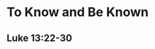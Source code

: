 <!-- .slide: <%= bg("unsplash-Jztmx9yqjBw-stars.jpg") %> id="title" -->
# To Know and Be Known
## Luke 13:22-30
